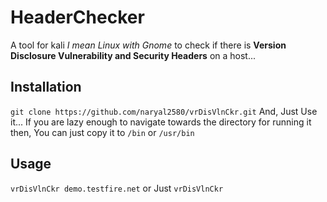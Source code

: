 # HeaderChecker

A tool for kali _I mean Linux with Gnome_ to check if there is  **Version Disclosure Vulnerability and Security Headers** on a host...

## Installation
```git clone https://github.com/naryal2580/vrDisVlnCkr.git```
And, Just Use it...
If you are lazy enough to navigate towards the directory for running it then, You can just copy it to ```/bin``` or ```/usr/bin``` 

## Usage 
```vrDisVlnCkr demo.testfire.net```
or Just ```vrDisVlnCkr```
